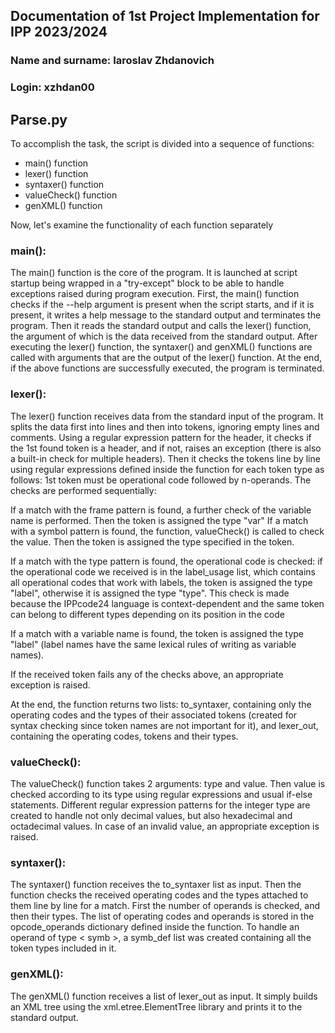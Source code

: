 ## Documentation of 1st Project Implementation for IPP 2023/2024 
### Name and surname: Iaroslav Zhdanovich
### Login: xzhdan00

## Parse.py

To accomplish the task, the script is divided into a sequence of functions:
* main() function
* lexer() function
* syntaxer() function
* valueCheck() function
* genXML() function

 Now, let's examine the functionality of each function separately
 
 ### main():
 
The main() function is the core of the program. It is launched at script startup being wrapped in a "try-except" block to be able to handle exceptions raised during program execution.
First, the main() function checks if the --help argument is present when the script starts, and if it is present, it writes a help message to the standard output and terminates the program. Then it reads the standard output and calls the lexer() function, the argument of which is the data received from the standard output. After executing the lexer() function, the syntaxer() and genXML() functions are called with arguments that are the output of the lexer() function. At the end, if the above functions are successfully executed, the program is terminated.

### lexer():

The lexer() function receives data from the standard input of the program. It splits the data first into lines and then into tokens, ignoring empty lines and comments. Using a regular expression pattern for the header, it checks if the 1st found token is a header, and if not, raises an exception (there is also a built-in check for multiple headers). Then it checks the tokens line by line using regular expressions defined inside the function for each token type as follows: 1st token must be operational code followed by n-operands. The checks are performed sequentially:

If a match with the frame pattern is found, a further check of the variable name is performed. Then the token is assigned the type "var"
If a match with a symbol pattern is found, the function, valueCheck() is called to check the value. Then the token is assigned the type specified in the token.

If a match with the type pattern is found, the operational code is checked: if the operational code we received is in the label_usage list, which contains all operational codes that work with labels, the token is assigned the type "label", otherwise it is assigned the type "type". This check is made because the IPPcode24 language is context-dependent and the same token can belong to different types depending on its position in the code

If a match with a variable name is found, the token is assigned the type "label" (label names have the same lexical rules of writing as variable names). 

If the received token fails any of the checks above, an appropriate exception is raised. 

At the end, the function returns two lists: to_syntaxer, containing only the operating codes and the types of their associated tokens (created for syntax checking since token names are not important for it), and lexer_out, containing the operating codes, tokens and their types.

### valueCheck():

The valueCheck() function takes 2 arguments: type and value. Then value is checked according to its type using regular expressions and usual if-else statements. Different regular expression patterns for the integer type are created to handle not only decimal values, but also hexadecimal and octadecimal values. In case of an invalid value, an appropriate exception is raised. 

### syntaxer(): 
The syntaxer() function receives the to_syntaxer list as input. Then the function checks the received operating codes and the types attached to them line by line for a match.  First the number of operands is checked, and then their types. The list of operating codes and operands is stored in the opcode_operands dictionary defined inside the function. To handle an operand of type < symb >, a symb_def list was created containing all the token types included in it. 

### genXML(): 
The genXML() function receives a list of lexer_out as input. It simply builds an XML tree using the xml.etree.ElementTree library and prints it to the standard output.